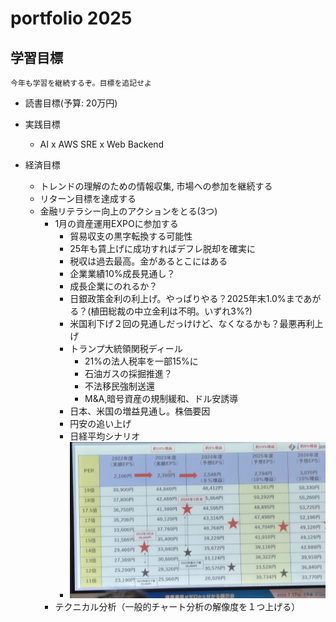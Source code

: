 # portfolio 2025

## 学習目標

`今年も学習を継続するぞ。目標を追記せよ`

- 読書目標(予算: 20万円)

- 実践目標
  - AI x AWS SRE x Web Backend

- 経済目標
  - トレンドの理解のための情報収集, 市場への参加を継続する
  - リターン目標を達成する
  - 金融リテラシー向上のアクションをとる(3つ)
    - 1月の資産運用EXPOに参加する
      - 貿易収支の黒字転換する可能性
      - 25年も賃上げに成功すればデフレ脱却を確実に
      - 税収は過去最高。金があるとこにはある
      - 企業業績10%成長見通し？
      - 成長企業にのれるか？
      - 日銀政策金利の利上げ。やっぱりやる？2025年末1.0%まであがる？(植田総裁の中立金利は不明。いずれ3%?)
      - 米国利下げ２回の見通しだっけけど、なくなるかも？最悪再利上げ
      - トランプ大統領関税ディール
        - 21%の法人税率を一部15%に
        - 石油ガスの採掘推進？
        - 不法移民強制送還
        - M&A,暗号資産の規制緩和、ドル安誘導
      - 日本、米国の増益見通し。株価要因
      - 円安の追い上げ
      - 日経平均シナリオ
      - ![IMG](20250118_102454.jpg)
    - テクニカル分析（一般的チャート分析の解像度を１つ上げる）
